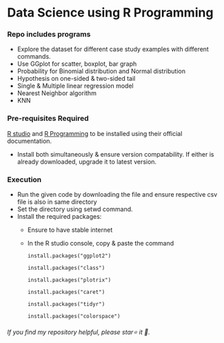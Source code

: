 # Data Science using R Programming
### Repo includes programs
* Explore the dataset for different case study examples with different commands.
* Use GGplot for scatter, boxplot, bar graph
* Probability for Binomial distribution and Normal distribution
* Hypothesis on one-sided & two-sided tail
* Single & Multiple linear regression model
* Nearest Neighbor algorithm
* KNN
  
### Pre-requisites Required
[R studio](https://posit.co/downloads/)  and [R Programming](https://cran.r-project.org/bin/windows/base/) to be installed using their official documentation.
- Install both simultaneously & ensure version compatability. If either is already downloaded, upgrade it to latest version.
  
### Execution
- Run the given code by downloading the file and ensure respective csv file is also in same directory
- Set the directory using setwd command.
- Install the required packages:
    - Ensure to have stable internet
    - In the R studio console, copy & paste the command
      ```
      install.packages("ggplot2")

      ```
      ```
      install.packages("class")

      ```
      ```
      install.packages("plotrix")

      ```
      ```
      install.packages("caret")

      ```
     
      ```
      install.packages("tidyr")

      ```
      ```
      install.packages("colorspace")

      ```
 ######    If you find my repository helpful, please star⭐ it 🌟.
